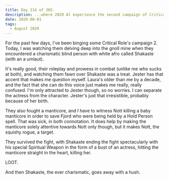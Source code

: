 ```yaml
---
title: Day 214 of 365.
description: ...where 2020 Al experience the second campaign of Critical Role.
date: 2020-08-01
tags:
  - August 2020
---
```


For the past few days, I've been binging some Critical Role's campaign 2. Today, I was watching them delving deep into the gnoll mine when they encountered a charismatic blind person with white afro called Shakaste (with an a umlaut).

It's really good, their roleplay and prowess in combat (unlike me who sucks at both), and watching them fawn over Shakaste was a treat. Jester has that accent that makes me question myself. Laura's older than me by a decade, and the fact that she can do this voice just makes me really, really confused. I'm only attracted to Jester though, so no worries. I can separate the actress from the character. Jester's just that irresistible, probably because of her birth.

They also fought a manticore, and I have to witness Nott killing a baby manticore in order to save Fjord who were being held by a Hold Person spell. That was sick, in both connotation. It does help by making the manticore solely attentive towards Nott only though, but it makes Nott, the squishy rogue, a target.

They survived the fight, with Shakaste ending the fight spectacularly with his special Spiritual Weapon in the form of a bust of an actress, hitting the manticore straight in the heart, killing her.

LOOT.

And then Shakaste, the ever charismatic, goes away with a hush.